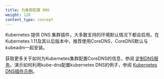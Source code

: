 ```yaml
---
title: 为集群配置 DNS
weight: 120
content_type: concept
---
```


<!--
---
title: Configure DNS for a Cluster
weight: 120
content_type: concept
---
-->

<!-- overview -->
<!--
Kubernetes offers a DNS cluster addon, which most of the supported environments enable by default. In Kubernetes version 1.11 and later, CoreDNS is recommended and is installed by default with kubeadm.
-->
Kubernetes 提供 DNS 集群插件，大多数支持的环境默认情况下都会启用。在Kubernetes 1.11及其以后版本中，推荐使用CoreDNS，CoreDNS默认与kubeadm一起安装。

<!-- body -->
<!--
For more information on how to configure CoreDNS for a Kubernetes cluster, see the [Customizing DNS Service](/docs/tasks/administer-cluster/dns-custom-nameservers/). An example demonstrating how to use Kubernetes DNS with kube-dns, see the [Kubernetes DNS sample plugin](https://github.com/kubernetes/examples/tree/master/staging/cluster-dns)
-->
获取更多关于如何为Kubernetes集群配置CoreDNS的信息，参阅 [定制DNS服务](/docs/tasks/administer-cluster/dns-custom-nameservers/)。演示如何利用kube-dns配置kubernetes DNS的例子，参阅 [Kubernetes DNS插件示例](https://github.com/kubernetes/examples/tree/master/staging/cluster-dns)。


